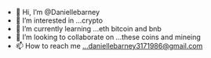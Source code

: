 - 👋 Hi, I’m @Daniellebarney
- 👀 I’m interested in ...crypto 
- 🌱 I’m currently learning ...eth bitcoin and bnb
- 💞️ I’m looking to collaborate on ...these coins and mineing
- 📫 How to reach me ...daniellebarney3171986@gmail.com 

<!---
Daniellebarney/Daniellebarney is a ✨ special ✨ repository because its `README.md` (this file) appears on your GitHub profile.
You can click the Preview link to take a look at your changes.
--->
